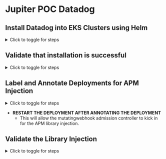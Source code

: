 # Jupiter POC Datadog

## Install Datadog into EKS Clusters using Helm

<details>
<summary>Click to toggle for steps</summary>

- **Use values.yaml that can be found in [helm/values.yaml](https://github.com/jon94/jupiterpoc/blob/main/helm/values.yaml)**
- **Obtain Datadog API Key and place in values.yaml**
- **Obtain Datadog APP Key and place in values.yaml**
- **Replace datadog.clusterName with your cluster name.**
  - This serves as metadata for you to identify the cluster name that will show up in the Datadog UI.
  - Lowercase letters, numbers, and hyphens only.
  - Must start with a letter.
  - Must end with a number or a letter.
  - Overall length should not be higher than 80 characters.

- **Create Namespace** 
```
kubectl create ns datadog
```

- **Create Daemonset and necessary resources using helm**
```
helm repo add datadog https://helm.datadoghq.com
helm repo update
helm install datadog datadog/datadog -n datadog -f values.yaml
```
</details>

## Validate that installation is successful

<details>
<summary>Click to toggle for steps</summary>

- **Validate Daemonset number matches your node count.**
  
  - If no, you might have to set [tolerations](https://github.com/DataDog/helm-charts/blob/main/charts/datadog/values.yaml) on the datadog components.
    - See helm values in link above for tolerations.
   
```
kubectl get ds -n datadog

NAME      DESIRED   CURRENT   READY   UP-TO-DATE   AVAILABLE   NODE SELECTOR            AGE
datadog   3         3         3       3            3           kubernetes.io/os=linux   11m
```

- **Validate that the mutatingwebhookconfigurations for datadog is installed**
  - This is required for the APM Library injection to work.
  
```
kubectl get mutatingwebhookconfiguration

NAME                                                       WEBHOOKS  
datadog-webhook                                            3          
```
</details>

## Label and Annotate Deployments for APM Injection

<details>
<summary>Click to toggle for steps</summary>

- **Example Manifest**
  - Read [here](https://docs.datadoghq.com/getting_started/tagging/unified_service_tagging/?tab=kubernetes#containerized-environment) to understand more about how you can set up unified service tagging for easier correlation in Datadog.
  - Example is already shown in example manifest below.

```YAML
apiVersion: apps/v1
kind: Deployment
metadata:
  labels:
    tags.datadoghq.com/env: dev  # Add here for unified service tagging
    tags.datadoghq.com/service: adservice # Add here for unified service tagging
    tags.datadoghq.com/version: 1.0.0 # Add here for unified service tagging
  name: adservice
  namespace: default
spec:
  progressDeadlineSeconds: 600
  replicas: 1
  revisionHistoryLimit: 10
  selector:
    matchLabels:
      app: adservice
  strategy:
    rollingUpdate:
      maxSurge: 25%
      maxUnavailable: 25%
    type: RollingUpdate
  template:
    metadata:
      annotations:
        admission.datadoghq.com/java-lib.version: v1.31.2 # Add here for APM lib injection
      labels:
        admission.datadoghq.com/enabled: "true" # Add here for APM lib injection
        app: adservice
        tags.datadoghq.com/env: dev   # Add here for unified service tagging
        tags.datadoghq.com/service: adservice    # Add here for unified service tagging
        tags.datadoghq.com/version: 1.0.0    # Add here for unified service tagging
    spec:
      containers:
      - env:
        - name: PORT
          value: "9555"
        - name: DD_INTEGRATION_KOTLIN_COROUTINE_EXPERIMENTAL_ENABLED    # Add here experimental kotlin coroutine
          value: true        
        image: docker.io/smazzone/adservice:a759553da31c4093c95a54403554188ec2ac229765d6c14405bbc18bce9825ae
        imagePullPolicy: IfNotPresent
        name: server
        ports:
        - containerPort: 9555
          protocol: TCP
        resources:
          limits:
            cpu: 300m
            memory: 300Mi
          requests:
            cpu: 200m
            memory: 180Mi
        securityContext:
          allowPrivilegeEscalation: false
          capabilities:
            drop:
            - all
          privileged: false
        terminationMessagePath: /dev/termination-log
        terminationMessagePolicy: File
      dnsPolicy: ClusterFirst
      restartPolicy: Always
      schedulerName: default-scheduler
      securityContext:
        fsGroup: 1000
        runAsGroup: 1000
        runAsNonRoot: true
        runAsUser: 1000
      serviceAccount: default
      serviceAccountName: default
      terminationGracePeriodSeconds: 5
```
</details>

- **RESTART THE DEPLOYMENT AFTER ANNOTATING THE DEPLOYMENT**
  - This will allow the mutatingwebhook admission controller to kick in for the APM library injection.
    
## Validate the Library Injection

<details>
<summary>Click to toggle for steps</summary>
  
- [Validate Library Injection](https://docs.datadoghq.com/tracing/trace_collection/library_injection_local/?tab=kubernetes#check-that-the-library-injection-was-successful). Take a look at how you can validate that library injection is successful.

OR

- Use kubectl describe to validate library injection.
```
kubectl describe po -n <namespace> <podname>

Init Containers:
  datadog-lib-xxx-init:
    Container ID:  containerd://b5dfce228e21c329fe1ea6e015de78c27350b78f2630d35f8bc2fbc512b06d89
    Image:         gcr.io/datadoghq/dd-lib-xxx-init:v2.6.5
    Image ID:      gcr.io/datadoghq/dd-lib-xxx-init@sha256:4612058685b72a2a0ca80fb9a23f1eb77b79341de7a8b79ced9b0671ec6482bd
    Port:          <none>
    Host Port:     <none>
    Command:
      sh
      copy-lib.sh
      /datadog-lib
    State:          Terminated
      Reason:       Completed
      Exit Code:    0
      Started:      Tue, 27 Feb 2024 13:50:48 +0800
      Finished:     Tue, 27 Feb 2024 13:51:02 +0800
    Ready:          True
    Restart Count:  0

```

</details>
